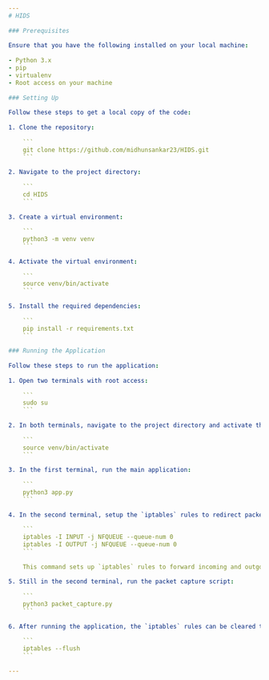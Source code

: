 ```yaml
---  
# HIDS  
  
### Prerequisites  
   
Ensure that you have the following installed on your local machine:  
   
- Python 3.x  
- pip  
- virtualenv  
- Root access on your machine  
   
### Setting Up  
   
Follow these steps to get a local copy of the code:  
   
1. Clone the repository:  
  
    ```  
    git clone https://github.com/midhunsankar23/HIDS.git  
    ```  
   
2. Navigate to the project directory:  
  
    ```  
    cd HIDS  
    ```  
   
3. Create a virtual environment:  
  
    ```  
    python3 -m venv venv  
    ```  
   
4. Activate the virtual environment:  
  
    ```  
    source venv/bin/activate  
    ```  
   
5. Install the required dependencies:  
  
    ```  
    pip install -r requirements.txt  
    ```  
   
### Running the Application  
   
Follow these steps to run the application:  
   
1. Open two terminals with root access:  
  
    ```  
    sudo su  
    ```  
   
2. In both terminals, navigate to the project directory and activate the virtual environment:  
  
    ```  
    source venv/bin/activate  
    ```  
   
3. In the first terminal, run the main application:  
  
    ```  
    python3 app.py  
    ```  
   
4. In the second terminal, setup the `iptables` rules to redirect packets to a Netfilter queue (NFQUEUE):  
  
    ```  
    iptables -I INPUT -j NFQUEUE --queue-num 0  
    iptables -I OUTPUT -j NFQUEUE --queue-num 0  
    ```  
  
    This command sets up `iptables` rules to forward incoming and outgoing packets to a Netfilter queue (NFQUEUE). NFQUEUE is a mechanism that allows userspace processing of packets. Packets that are sent to NFQUEUE are dequeued and read from userspace, where they can be analyzed or modified.  
   
5. Still in the second terminal, run the packet capture script:  
  
    ```  
    python3 packet_capture.py  
    ```  
   
6. After running the application, the `iptables` rules can be cleared to restore normal network activity:  
  
    ```  
    iptables --flush  
    ```  
   
---  
```

